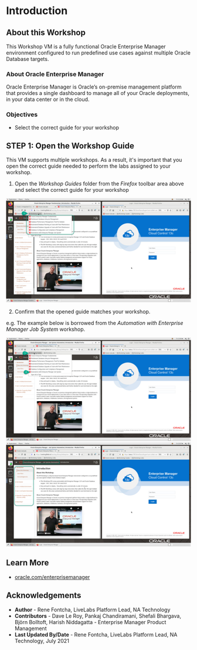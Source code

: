 # Introduction

## About this Workshop
This Workshop VM is a fully functional Oracle Enterprise Manager environment configured to run predefined use cases against multiple Oracle Database targets.

### About Oracle Enterprise Manager
Oracle Enterprise Manager is Oracle’s on-premise management platform that provides a single dashboard to manage all of your Oracle deployments, in your data center or in the cloud.

### Objectives
  - Select the correct guide for your workshop

## **STEP 1:** Open the Workshop Guide

This VM supports multiple workshops. As a result, it's important that you open the correct guide needed to perform the labs assigned to your workshop.

1. Open the *Workshop Guides* folder from the *Firefox* toolbar area above and select the correct guide for your workshop

  ![](images/select-guide.png " ")

2. Confirm that the opened guide matches your workshop.

  e.g. The example below is borrowed from the *Automation with Enterprise Manager Job System* workshop.

  ![](images/select-guide-job-system-1.png " ")
  ![](images/select-guide-job-system-2.png " ")

## Learn More
- [oracle.com/enterprisemanager](https://www.oracle.com/enterprise-manager/)

## Acknowledgements
  - **Author** - Rene Fontcha, LiveLabs Platform Lead, NA Technology
  - **Contributors** - Dave Le Roy, Pankaj Chandiramani, Shefali Bhargava, Björn Bolltoft, Harish Niddagatta - Enterprise Manager Product Management
  - **Last Updated By/Date** - Rene Fontcha, LiveLabs Platform Lead, NA Technology, July 2021
